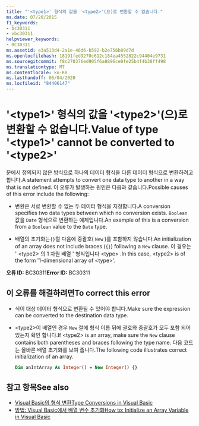 ```yaml
---
title: "'<type1>' 형식의 값을 '<type2>'(으)로 변환할 수 없습니다."
ms.date: 07/20/2015
f1_keywords:
- bc30311
- vbc30311
helpviewer_keywords:
- BC30311
ms.assetid: e3a513d4-2a1e-46d6-b592-b2e756b89d7d
ms.openlocfilehash: 18191fed9270c612c184ea4552822c94404e9731
ms.sourcegitcommit: f8c270376ed905f6a8896ce0fe25b4f4b38ff498
ms.translationtype: MT
ms.contentlocale: ko-KR
ms.lasthandoff: 06/04/2020
ms.locfileid: "84406147"
---
```

# <a name="value-of-type-type1-cannot-be-converted-to-type2"></a><span data-ttu-id="09058-102">'\<type1>' 형식의 값을 '\<type2>'(으)로 변환할 수 없습니다.</span><span class="sxs-lookup"><span data-stu-id="09058-102">Value of type '\<type1>' cannot be converted to '\<type2>'</span></span>

<span data-ttu-id="09058-103">문에서 정의되지 않은 방식으로 하나의 데이터 형식을 다른 데이터 형식으로 변환하려고 합니다.</span><span class="sxs-lookup"><span data-stu-id="09058-103">A statement attempts to convert one data type to another in a way that is not defined.</span></span> <span data-ttu-id="09058-104">이 오류가 발생하는 원인은 다음과 같습니다.</span><span class="sxs-lookup"><span data-stu-id="09058-104">Possible causes of this error include the following:</span></span>

- <span data-ttu-id="09058-105">변환은 서로 변환할 수 없는 두 데이터 형식을 지정합니다.</span><span class="sxs-lookup"><span data-stu-id="09058-105">A conversion specifies two data types between which no conversion exists.</span></span> <span data-ttu-id="09058-106">`Boolean` 값을 `Date` 형식으로 변환하는 예제입니다.</span><span class="sxs-lookup"><span data-stu-id="09058-106">An example of this is a conversion from a `Boolean` value to the `Date` type.</span></span>

- <span data-ttu-id="09058-107">배열의 초기화는`{}`절 다음에 중괄호( `New` )를 포함하지 않습니다.</span><span class="sxs-lookup"><span data-stu-id="09058-107">An initialization of an array does not include braces (`{}`) following a `New` clause.</span></span> <span data-ttu-id="09058-108">이 경우는 ' \<type2> 의 1 차원 배열 ' 형식입니다 \<type> .</span><span class="sxs-lookup"><span data-stu-id="09058-108">In this case, \<type2> is of the form '1-dimensional array of \<type>'.</span></span>

<span data-ttu-id="09058-109">**오류 ID:** BC30311</span><span class="sxs-lookup"><span data-stu-id="09058-109">**Error ID:** BC30311</span></span>

## <a name="to-correct-this-error"></a><span data-ttu-id="09058-110">이 오류를 해결하려면</span><span class="sxs-lookup"><span data-stu-id="09058-110">To correct this error</span></span>

- <span data-ttu-id="09058-111">식이 대상 데이터 형식으로 변환될 수 있어야 합니다.</span><span class="sxs-lookup"><span data-stu-id="09058-111">Make sure the expression can be converted to the destination data type.</span></span>

- <span data-ttu-id="09058-112">\<type2>이 배열인 경우 `New` 절에 형식 이름 뒤에 괄호와 중괄호가 모두 포함 되어 있는지 확인 합니다.</span><span class="sxs-lookup"><span data-stu-id="09058-112">If \<type2> is an array, make sure the `New` clause contains both parentheses and braces following the type name.</span></span> <span data-ttu-id="09058-113">다음 코드는 올바른 배열 초기화를 보여 줍니다.</span><span class="sxs-lookup"><span data-stu-id="09058-113">The following code illustrates correct initialization of an array.</span></span>

  ```vb
  Dim anIntArray As Integer() = New Integer() {}
  ```

## <a name="see-also"></a><span data-ttu-id="09058-114">참고 항목</span><span class="sxs-lookup"><span data-stu-id="09058-114">See also</span></span>

- [<span data-ttu-id="09058-115">Visual Basic의 형식 변환</span><span class="sxs-lookup"><span data-stu-id="09058-115">Type Conversions in Visual Basic</span></span>](../programming-guide/language-features/data-types/type-conversions.md)
- [<span data-ttu-id="09058-116">방법: Visual Basic에서 배열 변수 초기화</span><span class="sxs-lookup"><span data-stu-id="09058-116">How to: Initialize an Array Variable in Visual Basic</span></span>](../programming-guide/language-features/arrays/how-to-initialize-an-array-variable.md)
